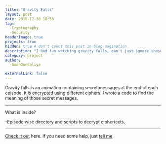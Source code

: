 ```yaml
---
title: "Gravity Falls"
layout: post
date: 2019-12-30 18:56
tag: 
  -Cryptography
  -Security
headerImage: true
projects: true
hidden: true # don't count this post in blog pagination
description: "I had fun watching gravity falls, can't just ignore those encrypted texts at each episodes."
category: project
author: 
  -AmanGondaliya

externalLink: false
---
```


Gravity falls is an animation containing secret messages at the end of each episode. It is encrypted using different ciphers.
I wrote a code to find the meaning of those secret messages.
 
---

What is inside?

-Episode wise directory and scripts to decrypt ciphertexts.

---

[Check it out](https://github.com/Amangondaliya555/GravityFalls.git) here.
If you need some help, just [tell me](mailto:amangondaliya555@gmail.com).
